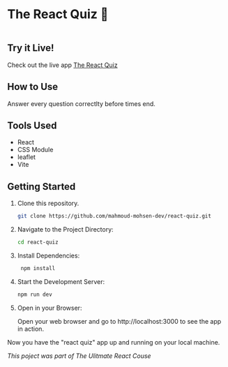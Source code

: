 # The React Quiz 🤔

<img src=''></img>

## Try it Live!

Check out the live app [The React Quiz](https://react-quiz-rouge.vercel.app/)

## How to Use

Answer every question correctlty before times end.

## Tools Used

-   React
-   CSS Module
-   leaflet
-   Vite

## Getting Started

1. Clone this repository.

    ```bash
    git clone https://github.com/mahmoud-mohsen-dev/react-quiz.git
    ```

2. Navigate to the Project Directory:
    ```bash
    cd react-quiz
    ```
3. Install Dependencies:

    ```bash
     npm install
    ```

4. Start the Development Server:

    ```bash
    npm run dev
    ```

5. Open in your Browser:

    Open your web browser and go to http://localhost:3000 to see the app in action.

Now you have the "react quiz" app up and running on your local machine.

_This poject was part of The Ulitmate React Couse_
